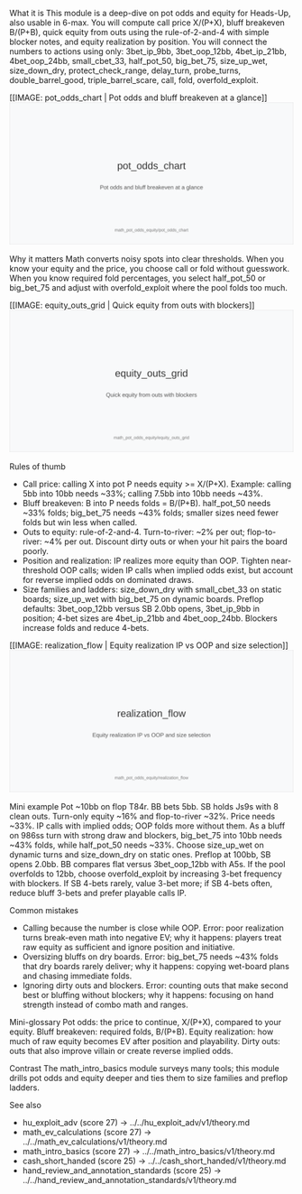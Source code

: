 What it is
This module is a deep-dive on pot odds and equity for Heads-Up, also usable in 6-max. You will compute call price X/(P+X), bluff breakeven B/(P+B), quick equity from outs using the rule-of-2-and-4 with simple blocker notes, and equity realization by position. You will connect the numbers to actions using only: 3bet_ip_9bb, 3bet_oop_12bb, 4bet_ip_21bb, 4bet_oop_24bb, small_cbet_33, half_pot_50, big_bet_75, size_up_wet, size_down_dry, protect_check_range, delay_turn, probe_turns, double_barrel_good, triple_barrel_scare, call, fold, overfold_exploit.

[[IMAGE: pot_odds_chart | Pot odds and bluff breakeven at a glance]]
![Pot odds and bluff breakeven at a glance](images/pot_odds_chart.svg)

Why it matters
Math converts noisy spots into clear thresholds. When you know your equity and the price, you choose call or fold without guesswork. When you know required fold percentages, you select half_pot_50 or big_bet_75 and adjust with overfold_exploit where the pool folds too much.

[[IMAGE: equity_outs_grid | Quick equity from outs with blockers]]
![Quick equity from outs with blockers](images/equity_outs_grid.svg)

Rules of thumb
- Call price: calling X into pot P needs equity >= X/(P+X). Example: calling 5bb into 10bb needs ~33%; calling 7.5bb into 10bb needs ~43%.
- Bluff breakeven: B into P needs folds = B/(P+B). half_pot_50 needs ~33% folds; big_bet_75 needs ~43% folds; smaller sizes need fewer folds but win less when called.
- Outs to equity: rule-of-2-and-4. Turn-to-river: ~2% per out; flop-to-river: ~4% per out. Discount dirty outs or when your hit pairs the board poorly.
- Position and realization: IP realizes more equity than OOP. Tighten near-threshold OOP calls; widen IP calls when implied odds exist, but account for reverse implied odds on dominated draws.
- Size families and ladders: size_down_dry with small_cbet_33 on static boards; size_up_wet with big_bet_75 on dynamic boards. Preflop defaults: 3bet_oop_12bb versus SB 2.0bb opens, 3bet_ip_9bb in position; 4-bet sizes are 4bet_ip_21bb and 4bet_oop_24bb. Blockers increase folds and reduce 4-bets.

[[IMAGE: realization_flow | Equity realization IP vs OOP and size selection]]
![Equity realization IP vs OOP and size selection](images/realization_flow.svg)

Mini example
Pot ~10bb on flop T84r. BB bets 5bb. SB holds Js9s with 8 clean outs. Turn-only equity ~16% and flop-to-river ~32%. Price needs ~33%. IP calls with implied odds; OOP folds more without them. 
As a bluff on 986ss turn with strong draw and blockers, big_bet_75 into 10bb needs ~43% folds, while half_pot_50 needs ~33%. Choose size_up_wet on dynamic turns and size_down_dry on static ones. 
Preflop at 100bb, SB opens 2.0bb. BB compares flat versus 3bet_oop_12bb with A5s. If the pool overfolds to 12bb, choose overfold_exploit by increasing 3-bet frequency with blockers. If SB 4-bets rarely, value 3-bet more; if SB 4-bets often, reduce bluff 3-bets and prefer playable calls IP.

Common mistakes
- Calling because the number is close while OOP. Error: poor realization turns break-even math into negative EV; why it happens: players treat raw equity as sufficient and ignore position and initiative.
- Oversizing bluffs on dry boards. Error: big_bet_75 needs ~43% folds that dry boards rarely deliver; why it happens: copying wet-board plans and chasing immediate folds.
- Ignoring dirty outs and blockers. Error: counting outs that make second best or bluffing without blockers; why it happens: focusing on hand strength instead of combo math and ranges.

Mini-glossary
Pot odds: the price to continue, X/(P+X), compared to your equity. 
Bluff breakeven: required folds, B/(P+B). 
Equity realization: how much of raw equity becomes EV after position and playability. 
Dirty outs: outs that also improve villain or create reverse implied odds.

Contrast
The math_intro_basics module surveys many tools; this module drills pot odds and equity deeper and ties them to size families and preflop ladders.

See also
- hu_exploit_adv (score 27) -> ../../hu_exploit_adv/v1/theory.md
- math_ev_calculations (score 27) -> ../../math_ev_calculations/v1/theory.md
- math_intro_basics (score 27) -> ../../math_intro_basics/v1/theory.md
- cash_short_handed (score 25) -> ../../cash_short_handed/v1/theory.md
- hand_review_and_annotation_standards (score 25) -> ../../hand_review_and_annotation_standards/v1/theory.md